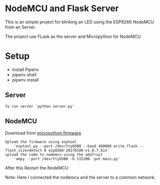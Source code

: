 # NodeMCU and Flask Server

This  is an simple project for blinking an LED using the ESP8266 NodeMCU from an Server.

The project use FLask as  the server and Micropython for NodeMCU

# Setup

 - Install Pipenv
 - pipenv shell
 - pipenv install 
 
 
## Server
 
 	To run server 'python server.py' 
 	
## NodeMCU 
 	
Download from [micropython firmware](https://micropython.org/download/esp8266/)
 	
 	Upload the firmware using esptool
 		'esptool.py --port /dev/ttyUSB0 --baud 460800 write_flash --flash_size=detect 0 esp8266-20170108-v1.8.7.bin'
 	upload the code to nodemcu using the adafruit
 		'ampy --port /dev/ttyUSB0 -b 115200  put main.py'
   
  After this Restart the NodeMCU 
 		
 		
 	
 Note: Here I connected the  nodemcu  and the server to a common network;

 	
 	
 

